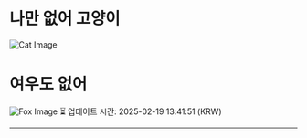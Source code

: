 
# 나만 없어 고양이

![Cat Image](https://cdn2.thecatapi.com/images/a6p.jpg)

# 여우도 없어
![Fox Image](https://randomfox.ca/images/99.jpg)
⏳ 업데이트 시간: 2025-02-19 13:41:51 (KRW)

---
